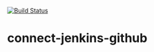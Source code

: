 [![Build Status](http://15.206.197.242:8080/buildStatus/icon?job=connect)](http://15.206.197.242:8080/job/connect/)
# connect-jenkins-github

